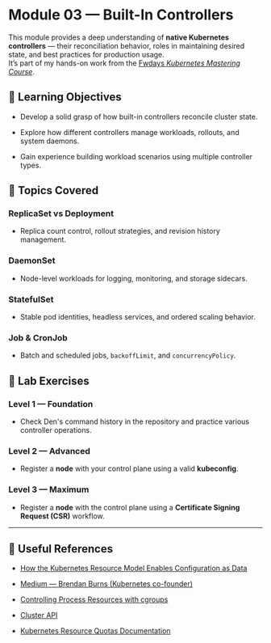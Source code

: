 # Module 03 — Built-In Controllers

This module provides a deep understanding of **native Kubernetes controllers** — their reconciliation behavior, roles in maintaining desired state, and best practices for production usage.  
It’s part of my hands-on work from the [Fwdays *Kubernetes Mastering Course*](https://fwdays.com/en/event/kubernetes-mastering-course).

## 🎯 Learning Objectives

- Develop a solid grasp of how built-in controllers reconcile cluster state.

- Explore how different controllers manage workloads, rollouts, and system daemons.

- Gain experience building workload scenarios using multiple controller types.

## 🧩 Topics Covered

### ReplicaSet vs Deployment

- Replica count control, rollout strategies, and revision history management.

### DaemonSet

- Node-level workloads for logging, monitoring, and storage sidecars.

### StatefulSet

- Stable pod identities, headless services, and ordered scaling behavior.

### Job & CronJob

- Batch and scheduled jobs, `backoffLimit`, and `concurrencyPolicy`.

## 🧪 Lab Exercises

### Level 1 — Foundation
- Check Den's command history in the repository and practice various controller operations.

### Level 2 — Advanced
- Register a **node** with your control plane using a valid **kubeconfig**.

### Level 3 — Maximum
- Register a **node** with the control plane using a **Certificate Signing Request (CSR)** workflow.

---

## 🔗 Useful References

- [How the Kubernetes Resource Model Enables Configuration as Data](https://blog.upbound.io/how-the-kubernetes-resource-model-enables-configuration-as-data)  

- [Medium — Brendan Burns (Kubernetes co-founder)](https://medium.com/@bgrant0607)  

- [Controlling Process Resources with cgroups](https://labs.iximiuz.com/tutorials/controlling-process-resources-with-cgroups)  

- [Cluster API](https://cluster-api.sigs.k8s.io/)  

- [Kubernetes Resource Quotas Documentation](https://kubernetes.io/docs/concepts/policy/resource-quotas/)
